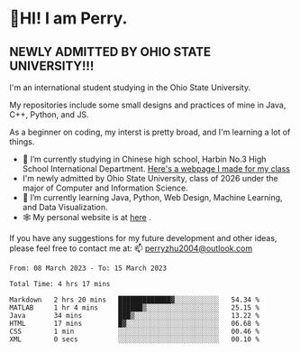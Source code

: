 # 🌄HI! I am Perry. <br> #
## NEWLY ADMITTED BY OHIO STATE UNIVERSITY!!! ##  
I'm an international student studying in the Ohio State University. <br>

My repositories include some small designs and practices of mine in Java, C++, Python, and JS. <br>

As a beginner on coding, my interst is pretty broad, and I'm learning a lot of things. <br>
- 🔭 I’m currently studying in Chinese high school, Harbin No.3 High School International Department. [Here's a webpage I made for my class](https://perry2004.github.io/weirdos/)
- I'm newly admitted by Ohio State University, class of 2026 under the major of Computer and Information Science. 
- 🌱 I’m currently learning Java, Python, Web Design, Machine Learning, and Data Visualization. 
- 🕸️ My personal website is at <a href="https://zhu-yp.cn">here</a> .  

If you have any suggestions for my future development and other ideas, please feel free to contact me at: 📫 [perryzhu2004@outlook.com](mailto:perryzhu2004@outlook.com)

<!--START_SECTION:waka-->

```text
From: 08 March 2023 - To: 15 March 2023

Total Time: 4 hrs 17 mins

Markdown   2 hrs 20 mins   █████████████▓░░░░░░░░░░░   54.34 %
MATLAB     1 hr 4 mins     ██████▒░░░░░░░░░░░░░░░░░░   25.15 %
Java       34 mins         ███▒░░░░░░░░░░░░░░░░░░░░░   13.22 %
HTML       17 mins         █▓░░░░░░░░░░░░░░░░░░░░░░░   06.68 %
CSS        1 min           ░░░░░░░░░░░░░░░░░░░░░░░░░   00.46 %
XML        0 secs          ░░░░░░░░░░░░░░░░░░░░░░░░░   00.10 %
```

<!--END_SECTION:waka-->
